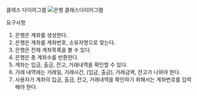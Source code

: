 클래스 다이어그램
![은행 클래스다이어그램](https://github.com/YoonJoony/team2Project/assets/83864280/314bb126-0589-4196-a385-6cb6b39ddcc6)

요구사항
1. 은행은 계좌를 생성한다.
2. 은행은 계좌를 계좌번호, 소유자명으로 찾는다.
3. 은행은 전체 계좌목록을 볼 수 있다.
4. 은행은 총 계좌수를 반환한다.
5. 계좌는 입금, 출금, 잔고, 거래내역을 확인할 수 있다.
6. 거래 내역에는 거래일, 거래시간, (입금, 출금), 거래금액, 잔고가 나와야 한다.
7. 사용자가 계좌의 입금, 출금, 잔고, 거래내역을 확인하기 위해서는 계좌번호를 입력해야 한다.